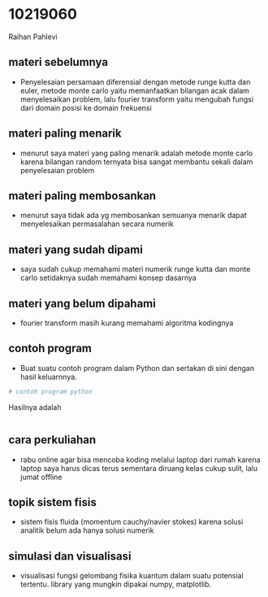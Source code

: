 # 10219060
Raihan Pahlevi


## materi sebelumnya
+ Penyelesaian persamaan diferensial dengan metode runge kutta dan euler, metode monte carlo yaitu memanfaatkan bilangan acak dalam menyelesaikan problem, lalu fourier transform yaitu mengubah fungsi dari domain posisi ke domain frekuensi


## materi paling menarik
+ menurut saya materi yang paling menarik adalah metode monte carlo karena bilangan random ternyata bisa sangat membantu sekali dalam penyelesaian problem

## materi paling membosankan
+ menurut saya tidak ada yg membosankan semuanya menarik dapat menyelesaikan permasalahan secara numerik


## materi yang sudah dipami
+ saya sudah cukup memahami materi numerik runge kutta dan monte carlo setidaknya sudah memahami konsep dasarnya 


## materi yang belum dipahami
+ fourier transform masih kurang memahami algoritma kodingnya


## contoh program
+ Buat suatu contoh program dalam Python dan sertakan di sini dengan hasil keluarnnya.

```python
# contoh program python
```

Hasilnya adalah

```
```


## cara perkuliahan
+ rabu online agar bisa mencoba koding melalui laptop dari rumah karena laptop saya harus dicas terus sementara diruang kelas cukup sulit, lalu jumat offline


## topik sistem fisis
+ sistem fisis fluida (momentum cauchy/navier stokes) karena solusi analitik belum ada hanya solusi numerik


## simulasi dan visualisasi
+ visualisasi fungsi gelombang fisika kuantum dalam suatu potensial tertentu. library yang mungkin dipakai numpy, matplotlib.
